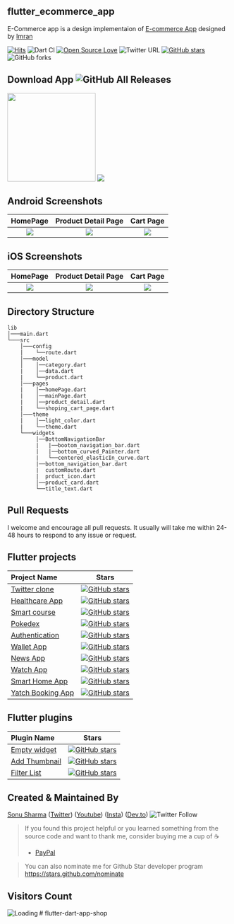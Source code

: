 ## flutter_ecommerce_app 

E-Commerce app is a design implementaion of [E-commerce App](https://dribbble.com/shots/10446127-E-commerce-App-Exploration/attachments/2283107?mode=media) designed by [Imran](https://dribbble.com/Saif_Uddin_Imran)

[![Hits](https://hits.seeyoufarm.com/api/count/incr/badge.svg?url=https%3A%2F%2Fgithub.com%2FTheAlphamerc%2Fflutter_ecommerce_app&count_bg=%2379C83D&title_bg=%23555555&icon=&icon_color=%23E7E7E7&title=hits&edge_flat=false)](https://hits.seeyoufarm.com) ![Dart CI](https://github.com/TheAlphamerc/flutter_ecommerce_app/workflows/Dart%20CI/badge.svg) [![Open Source Love](https://badges.frapsoft.com/os/v2/open-source.svg?v=103)](https://github.com/Thealphamerc/flutter_ecommerce_app)   ![Twitter URL](https://img.shields.io/twitter/url?style=social&url=https%3A%2F%2Ftwitter.com%2Fthealphamerc) [![GitHub stars](https://img.shields.io/github/stars/Thealphamerc/flutter_ecommerce_app?style=social)](https://github.com/login?return_to=%2FTheAlphamerc%flutter_ecommerce_app) ![GitHub forks](https://img.shields.io/github/forks/TheAlphamerc/flutter_ecommerce_app?style=social) 



## Download App ![GitHub All Releases](https://img.shields.io/github/downloads/Thealphamerc/flutter_ecommerce_app/total?color=green)
<a href="https://github.com/TheAlphamerc/flutter_ecommerce_app/releases/download/v1.0.0/app-release.apk"><img src="https://playerzon.com/asset/download.png" width="200"></img></a>
<img src="https://cdn.dribbble.com/users/2432994/screenshots/10446127/media/fa0a9ce348e0bfa18b00ba2240543064.png"  /> 

## Android Screenshots

  HomePage                 |   Product Detail Page        |  Cart Page
:-------------------------:|:-------------------------:|:-------------------------:
![](https://github.com/TheAlphamerc/flutter_ecommerce_app/blob/master/screenshots/screenshot_1.jpg?raw=true)|![](https://github.com/TheAlphamerc/flutter_ecommerce_app/blob/master/screenshots/screenshot_2.jpg?raw=true)|![](https://github.com/TheAlphamerc/flutter_ecommerce_app/blob/master/screenshots/screenshot_3.jpg?raw=true)

## iOS Screenshots
  HomePage                 |   Product Detail Page        |  Cart Page
:-------------------------:|:-------------------------:|:-------------------------:
![](https://github.com/TheAlphamerc/flutter_ecommerce_app/blob/master/screenshots/screenshot_ios_1.png?raw=true)|![](https://github.com/TheAlphamerc/flutter_ecommerce_app/blob/master/screenshots/screenshot_ios_2.png?raw=true)|![](https://github.com/TheAlphamerc/flutter_ecommerce_app/blob/master/screenshots/screenshot_ios_3.png?raw=true)

## Directory Structure
```
lib
│───main.dart    
└───src
    │───config
    |    └──route.dart
    │───model
    │    │──category.dart
    |    │──data.dart
    |    └──product.dart
    │───pages
    |    │──homePage.dart
    |    │──mainPage.dart
    |    │──product_detail.dart
    |    └──shoping_cart_page.dart
    │───theme
    |    │──light_color.dart
    |    └──theme.dart
    └───widgets
         │──BottomNavigationBar
         |   |──bootom_navigation_bar.dart
         |   |──bottom_curved_Painter.dart
         |   └──centered_elasticIn_curve.dart
         |──bottom_navigation_bar.dart
         |  customRoute.dart
         |  prduct_icon.dart
         │──product_card.dart
         └──title_text.dart
```
## Pull Requests

I welcome and encourage all pull requests. It usually will take me within 24-48 hours to respond to any issue or request.

## Flutter projects
 Project Name        |Stars        
:-------------------------|-------------------------
[Twitter clone](https://github.com/TheAlphamerc/flutter_twitter_clone)| [![GitHub stars](https://img.shields.io/github/stars/Thealphamerc/flutter_twitter_clone?style=social)](https://github.com/login?return_to=%2FTheAlphamerc%flutter_twitter_clone)
|[Healthcare App](https://github.com/TheAlphamerc/flutter_healthcare_app) |[![GitHub stars](https://img.shields.io/github/stars/Thealphamerc/flutter_healthcare_app?style=social)](https://github.com/login?return_to=%2FTheAlphamerc%flutter_healthcare_app)
|[Smart course](https://github.com/TheAlphamerc/flutter_smart_course) |[![GitHub stars](https://img.shields.io/github/stars/Thealphamerc/flutter_smart_course?style=social)](https://github.com/login?return_to=%2FTheAlphamerc%flutter_smart_course)
|[Pokedex](https://github.com/TheAlphamerc/flutter_pokedex)|[![GitHub stars](https://img.shields.io/github/stars/Thealphamerc/flutter_pokedex?style=social)](https://github.com/login?return_to=%2FTheAlphamerc%flutter_pokedex)
|[Authentication](https://github.com/TheAlphamerc/flutter_login_signup)|[![GitHub stars](https://img.shields.io/github/stars/Thealphamerc/flutter_login_signup?style=social)](https://github.com/login?return_to=%2FTheAlphamerc%flutter_login_signup)
|[Wallet App](https://github.com/TheAlphamerc/flutter_wallet_app)|[![GitHub stars](https://img.shields.io/github/stars/Thealphamerc/flutter_wallet_app?style=social)](https://github.com/login?return_to=%2FTheAlphamerc%flutter_wallet_app)
|[News App](https://github.com/TheAlphamerc/flutter_news_app)|[![GitHub stars](https://img.shields.io/github/stars/Thealphamerc/flutter_news_app?style=social)](https://github.com/login?return_to=%2FTheAlphamerc%flutter_news_app)
|[Watch App](https://github.com/TheAlphamerc/flutter_SoftUI_watchApp)|[![GitHub stars](https://img.shields.io/github/stars/Thealphamerc/flutter_SoftUI_watchApp?style=social)](https://github.com/login?return_to=%2FTheAlphamerc%flutter_SoftUI_watchApp)
|[Smart Home App](https://github.com/TheAlphamerc/flutter_smart_home_app)|[![GitHub stars](https://img.shields.io/github/stars/Thealphamerc/flutter_smart_home_app?style=social)](https://github.com/login?return_to=%2FTheAlphamerc%flutter_smart_home_app)
|[Yatch Booking App](https://github.com/TheAlphamerc/flutter_yatch_booking)|[![GitHub stars](https://img.shields.io/github/stars/Thealphamerc/flutter_yatch_booking?style=social)](https://github.com/login?return_to=%2FTheAlphamerc%flutter_yatch_booking)

## Flutter plugins
Plugin Name        | Stars        
:-------------------------|-------------------------
|[Empty widget](https://github.com/TheAlphamerc/empty_widget) |[![GitHub stars](https://img.shields.io/github/stars/Thealphamerc/empty_widget?style=social)](https://github.com/login?return_to=%2FTheAlphamerc%empty_widget)
|[Add Thumbnail](https://github.com/TheAlphamerc/flutter_plugin_add_thumbnail) |[![GitHub stars](https://img.shields.io/github/stars/Thealphamerc/flutter_plugin_add_thumbnail?style=social)](https://github.com/login?return_to=%2FTheAlphamerc%flutter_plugin_add_thumbnail)
|[Filter List](https://github.com/TheAlphamerc/flutter_plugin_filter_list)| [![GitHub stars](https://img.shields.io/github/stars/Thealphamerc/flutter_plugin_filter_list?style=social)](https://github.com/login?return_to=%2FTheAlphamerc%flutter_plugin_filter_list)

## Created & Maintained By

[Sonu Sharma](https://github.com/TheAlphamerc) ([Twitter](https://www.twitter.com/TheAlphamerc)) ([Youtube](https://www.youtube.com/user/sonusharma045sonu/)) ([Insta](https://www.instagram.com/_sonu_sharma__)) ([Dev.to](https://dev.to/thealphamerc))
  ![Twitter Follow](https://img.shields.io/twitter/follow/thealphamerc?style=social) 


> If you found this project helpful or you learned something from the source code and want to thank me, consider buying me a cup of :coffee:
>
> * [PayPal](https://www.paypal.me/TheAlphamerc/)

> You can also nominate me for Github Star developer program
> https://stars.github.com/nominate

## Visitors Count

<img align="left" src = "https://profile-counter.glitch.me/flutter_ecommerce_app/count.svg" alt ="Loading">
# flutter-dart-app-shop
